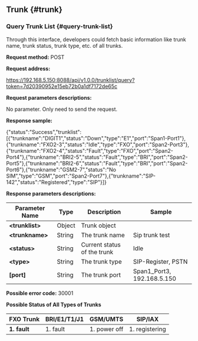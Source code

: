 ## Trunk {#trunk}

### Query Trunk List {#query-trunk-list}

Through this interface, developers could fetch basic information like trunk name, trunk status, trunk type, etc. of all trunks.

**Request method:** POST

**Request address:**

https://192.168.5.150:8088/api/v1.0.0/trunklist/query?token=7d20390952e15eb72b0a1df7172de65c

**Request parameters descriptions:**

No parameter. Only need to send the request.

**Response sample:**

{&quot;status&quot;:&quot;Success&quot;,&quot;trunklist&quot;:[{&quot;trunkname&quot;:&quot;DIGIT1&quot;,&quot;status&quot;:&quot;Down&quot;,&quot;type&quot;:&quot;E1&quot;,&quot;port&quot;:&quot;Span1-Port1&quot;},{&quot;trunkname&quot;:&quot;FXO2-3&quot;,&quot;status&quot;:&quot;Idle&quot;,&quot;type&quot;:&quot;FXO&quot;,&quot;port&quot;:&quot;Span2-Port3&quot;},{&quot;trunkname&quot;:&quot;FXO2-4&quot;,&quot;status&quot;:&quot;Fault&quot;,&quot;type&quot;:&quot;FXO&quot;,&quot;port&quot;:&quot;Span2-Port4&quot;},{&quot;trunkname&quot;:&quot;BRI2-5&quot;,&quot;status&quot;:&quot;Fault&quot;,&quot;type&quot;:&quot;BRI&quot;,&quot;port&quot;:&quot;Span2-Port5&quot;},{&quot;trunkname&quot;:&quot;BRI2-6&quot;,&quot;status&quot;:&quot;Fault&quot;,&quot;type&quot;:&quot;BRI&quot;,&quot;port&quot;:&quot;Span2-Port6&quot;},{&quot;trunkname&quot;:&quot;GSM2-7&quot;,&quot;status&quot;:&quot;No SIM&quot;,&quot;type&quot;:&quot;GSM&quot;,&quot;port&quot;:&quot;Span2-Port7&quot;},{&quot;trunkname&quot;:&quot;SIP-142&quot;,&quot;status&quot;:&quot;Registered&quot;,&quot;type&quot;:&quot;SIP&quot;}]}

**Response parameters descriptions:**

| **Parameter Name** | **Type** | **Description** | **Sample** |
| --- | --- | --- | --- |
| **&lt;trunklist&gt;** | Object | Trunk object |
| **&lt;trunkname&gt;** | String | The trunk name | Sip trunk test |
| **&lt;status&gt;** | String | Current status of the trunk | Idle |
| **&lt;type&gt;** | String | The trunk type | SIP-Register, PSTN |
| **[port]** | String | The trunk port | Span1_Port3, 192.168.5.150 |

**Possible error code:** 30001

**Possible Status of All Types of Trunks**

| **FXO Trunk** | **BRI/E1/T1/J1** | **GSM/UMTS** | **SIP/IAX** |
| --- | --- | --- | --- |
| **1\. fault** | 1\. fault | 1\. power off | 1\. registering |